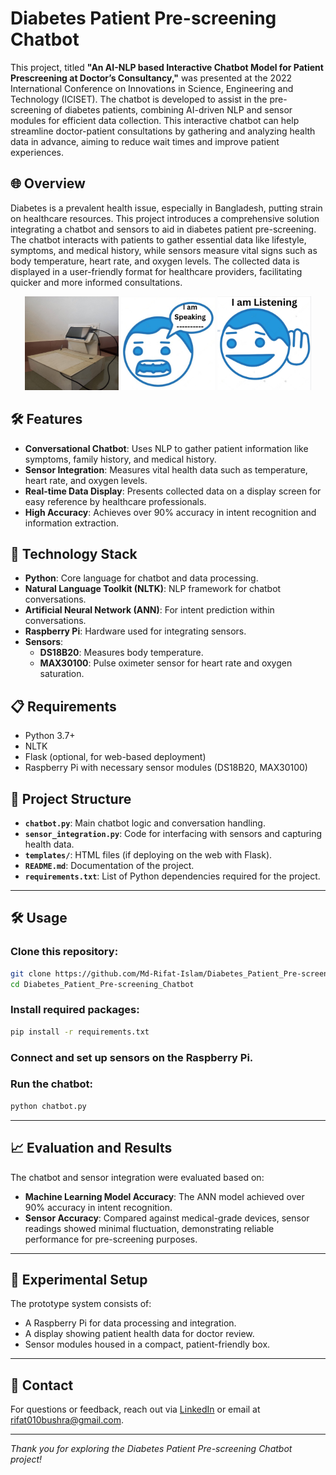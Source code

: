 # Diabetes Patient Pre-screening Chatbot

This project, titled **"An AI-NLP based Interactive Chatbot Model for Patient Prescreening at Doctor’s Consultancy,"** was presented at the 2022 International Conference on Innovations in Science, Engineering and Technology (ICISET). The chatbot is developed to assist in the pre-screening of diabetes patients, combining AI-driven NLP and sensor modules for efficient data collection. This interactive chatbot can help streamline doctor-patient consultations by gathering and analyzing health data in advance, aiming to reduce wait times and improve patient experiences.

## 🌐 Overview

Diabetes is a prevalent health issue, especially in Bangladesh, putting strain on healthcare resources. This project introduces a comprehensive solution integrating a chatbot and sensors to aid in diabetes patient pre-screening. The chatbot interacts with patients to gather essential data like lifestyle, symptoms, and medical history, while sensors measure vital signs such as body temperature, heart rate, and oxygen levels. The collected data is displayed in a user-friendly format for healthcare providers, facilitating quicker and more informed consultations.

<p align="center">
  <img src="./Images2/box.jpeg" alt="System Box" height="150" width="150"/>
  <img src="./Images2/speaking.jpeg" alt="Speaking Image" height="150" width="150"/>
  <img src="./Images2/listenning.jpeg" alt="Listening Image" height="150" width="150"/>
</p>

## 🛠️ Features

- **Conversational Chatbot**: Uses NLP to gather patient information like symptoms, family history, and medical history.
- **Sensor Integration**: Measures vital health data such as temperature, heart rate, and oxygen levels.
- **Real-time Data Display**: Presents collected data on a display screen for easy reference by healthcare professionals.
- **High Accuracy**: Achieves over 90% accuracy in intent recognition and information extraction.

## 🚀 Technology Stack

- **Python**: Core language for chatbot and data processing.
- **Natural Language Toolkit (NLTK)**: NLP framework for chatbot conversations.
- **Artificial Neural Network (ANN)**: For intent prediction within conversations.
- **Raspberry Pi**: Hardware used for integrating sensors.
- **Sensors**:
  - **DS18B20**: Measures body temperature.
  - **MAX30100**: Pulse oximeter sensor for heart rate and oxygen saturation.
  
## 📋 Requirements

- Python 3.7+
- NLTK
- Flask (optional, for web-based deployment)
- Raspberry Pi with necessary sensor modules (DS18B20, MAX30100)

## 📂 Project Structure

- **`chatbot.py`**: Main chatbot logic and conversation handling.
- **`sensor_integration.py`**: Code for interfacing with sensors and capturing health data.
- **`templates/`**: HTML files (if deploying on the web with Flask).
- **`README.md`**: Documentation of the project.
- **`requirements.txt`**: List of Python dependencies required for the project.

---

## 🛠️ Usage

### Clone this repository:

```bash
git clone https://github.com/Md-Rifat-Islam/Diabetes_Patient_Pre-screening_Chatbot.git
cd Diabetes_Patient_Pre-screening_Chatbot
```

### Install required packages:

```bash
pip install -r requirements.txt
```

### Connect and set up sensors on the Raspberry Pi.

### Run the chatbot:

```bash
python chatbot.py
```

---

## 📈 Evaluation and Results

The chatbot and sensor integration were evaluated based on:

- **Machine Learning Model Accuracy**: The ANN model achieved over 90% accuracy in intent recognition.
- **Sensor Accuracy**: Compared against medical-grade devices, sensor readings showed minimal fluctuation, demonstrating reliable performance for pre-screening purposes.

---

## 🔬 Experimental Setup

The prototype system consists of:

- A Raspberry Pi for data processing and integration.
- A display showing patient health data for doctor review.
- Sensor modules housed in a compact, patient-friendly box.

---

## 📧 Contact

For questions or feedback, reach out via [LinkedIn](https://www.linkedin.com/in/muhammad-rifat-islam-9ab376230/) or email at rifat010bushra@gmail.com.

---

*Thank you for exploring the Diabetes Patient Pre-screening Chatbot project!*

